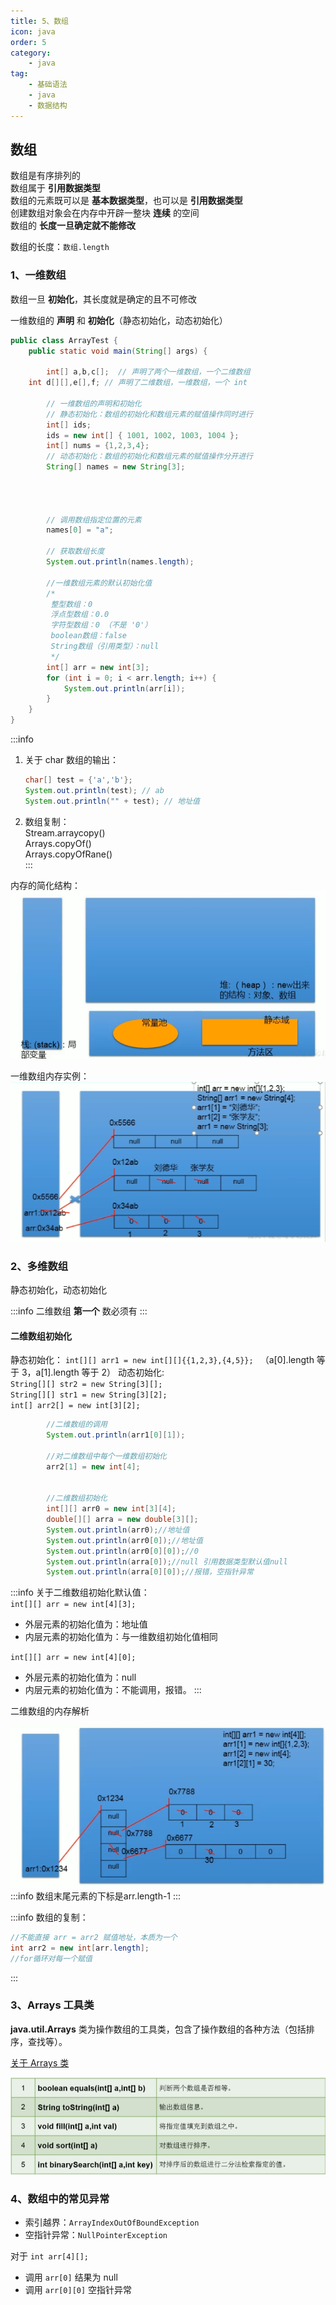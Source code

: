 ```yaml
---
title: 5、数组
icon: java
order: 5
category: 
    - java
tag: 
    - 基础语法
    - java
    - 数据结构
---
```

## 数组

数组是有序排列的   
数组属于 **引用数据类型**   
数组的元素既可以是 **基本数据类型**，也可以是 **引用数据类型**  
创建数组对象会在内存中开辟一整块 **连续** 的空间  
数组的 **长度一旦确定就不能修改**  

数组的长度：`数组.length`
### 1、一维数组

数组一旦 **初始化**，其长度就是确定的且不可修改

一维数组的 **声明** 和 **初始化**（静态初始化，动态初始化）

```java
public class ArrayTest {
	public static void main(String[] args) {

		int[] a,b,c[];  // 声明了两个一维数组，一个二维数组
    int d[][],e[],f; // 声明了二维数组，一维数组，一个 int

		// 一维数组的声明和初始化
		// 静态初始化：数组的初始化和数组元素的赋值操作同时进行
		int[] ids;
		ids = new int[] { 1001, 1002, 1003, 1004 };
		int[] nums = {1,2,3,4};
		// 动态初始化：数组的初始化和数组元素的赋值操作分开进行
		String[] names = new String[3];

		
		

		// 调用数组指定位置的元素
		names[0] = "a";

		// 获取数组长度
		System.out.println(names.length);

		//一维数组元素的默认初始化值
		/*
		 整型数组：0 
		 浮点型数组：0.0 
		 字符型数组：0 （不是 '0'）
		 boolean数组：false 
		 String数组（引用类型）：null
		 */
		int[] arr = new int[3];
		for (int i = 0; i < arr.length; i++) {
			System.out.println(arr[i]);
		}
	}
}
```

:::info
1. 关于 char 数组的输出：  
	```java
	char[] test = {'a','b'};
	System.out.println(test); // ab
	System.out.println("" + test); // 地址值
	```
2. 数组复制：  
  Stream.arraycopy()    
  Arrays.copyOf()  
	Arrays.copyOfRane()  
:::

内存的简化结构：  
![image-20220626150314398](https://raw.githubusercontent.com/T4mako/ImageBed/main/image-20220626150314398.png)

一维数组内存实例：  
![image-20220626151804844](https://raw.githubusercontent.com/T4mako/ImageBed/main/image-20220626151804844.png)

### 2、多维数组

静态初始化，动态初始化

:::info
二维数组 **第一个** 数必须有
:::

#### 二维数组初始化
静态初始化： `int[][] arr1 = new int[][]{{1,2,3},{4,5}}; ` （a[0].length 等于 3，a[1].length 等于 2）
动态初始化:   
`String[][] str2 = new String[3][];`  
`String[][] str1 = new String[3][2];`  
`int[] arr2[] = new int[3][2]; `  


```java
		//二维数组的调用
		System.out.println(arr1[0][1]);
		
		//对二维数组中每个一维数组初始化
		arr2[1] = new int[4];
		
		
		//二维数组初始化
		int[][] arr0 = new int[3][4];
		double[][] arra = new double[3][];
		System.out.println(arr0);//地址值
		System.out.println(arr0[0]);//地址值
		System.out.println(arr0[0][0]);//0
		System.out.println(arra[0]);//null 引用数据类型默认值null
		System.out.println(arra[0][0]);//报错，空指针异常
```

:::info
关于二维数组初始化默认值：  
`int[][] arr = new int[4][3];`
- 外层元素的初始化值为：地址值
- 内层元素的初始化值为：与一维数组初始化值相同  

`int[][] arr = new int[4][0];`
- 外层元素的初始化值为：null  
- 内层元素的初始化值为：不能调用，报错。
:::

二维数组的内存解析

![image-20220626172438875](https://raw.githubusercontent.com/T4mako/ImageBed/main/image-20220626172438875.png)
:::info
数组末尾元素的下标是arr.length-1
:::

:::info
数组的复制：
```java
//不能直接 arr = arr2 赋值地址，本质为一个
int arr2 = new int[arr.length];
//for循环对每一个赋值
```
:::

### 3、Arrays 工具类

**java.util.Arrays** 类为操作数组的工具类，包含了操作数组的各种方法（包括排序，查找等）。

[关于 Arrays 类](../常用类/Arrays类.md)

![image-20220627162154617](https://raw.githubusercontent.com/T4mako/ImageBed/main/image-20220627162154617.png)

### 4、数组中的常见异常

- 索引越界：`ArrayIndexOutOfBoundException`
- 空指针异常：`NullPointerException`

对于 `int arr[4][];` 
- 调用 `arr[0]` 结果为 null 
- 调用 `arr[0][0]`  空指针异常